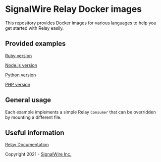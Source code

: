 # SignalWire Relay Docker images

This repository provides Docker images for various languages to help you get started with Relay easily.

## Provided examples

[Ruby version](https://github.com/signalwire/signalwire-relay-docker/tree/master/ruby)

[Node.js version](https://github.com/signalwire/signalwire-relay-docker/tree/master/node)

[Python version](https://github.com/signalwire/signalwire-relay-docker/tree/master/python)

[PHP version](https://github.com/signalwire/signalwire-relay-docker/tree/master/PHP)

## General usage

Each example implements a simple Relay `Consumer` that can be overridden by mounting a different file.

## Useful information

[Relay Documentation](https://docs.signalwire.com/topics/relay/)

Copyright 2021 - [SignalWire Inc.](https://signalwire.com)